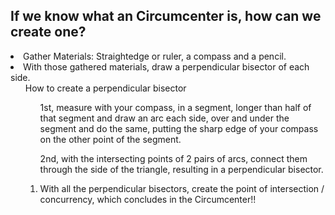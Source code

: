 <h2> If we know what an Circumcenter is, how can we create one? </h2>
<li> Gather Materials: Straightedge or ruler, a compass and a pencil. </li>
<li> With those gathered materials, draw a perpendicular bisector of each side.
<ol> How to create a perpendicular bisector
<ol> 1st, measure with your compass, in a segment, longer than half of that segment and draw an arc each side, over and under the segment and do the same, putting the sharp edge of your compass on the other point of the segment. </ol>
<ol> 2nd, with the intersecting points of 2 pairs of arcs, connect them through the side of the triangle, resulting in a perpendicular bisector.<ol>
</ol>
</li>
<li> With all the perpendicular bisectors, create the point of intersection / concurrency, which concludes in the Circumcenter!! </li>
